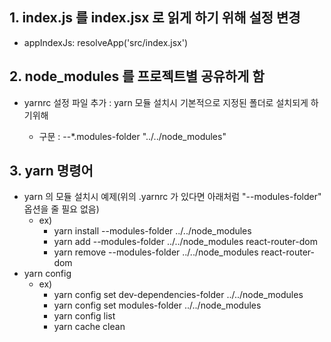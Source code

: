 ## 1. index.js 를 index.jsx 로 읽게 하기 위해 설정 변경

-   appIndexJs: resolveApp('src/index.jsx')

## 2. node_modules 를 프로젝트별 공유하게 함

-   yarnrc 설정 파일 추가 : yarn 모듈 설치시 기본적으로 지정된 폴더로 설치되게 하기위해

    -   구문 : --\*.modules-folder "../../node_modules"

## 3. yarn 명령어

-   yarn 의 모듈 설치시 예제(위의 .yarnrc 가 있다면 아래처럼 "--modules-folder" 옵션을 줄 필요 없음)
    -   ex)
        -   yarn install --modules-folder ../../node_modules
        -   yarn add --modules-folder ../../node_modules react-router-dom
        -   yarn remove --modules-folder ../../node_modules react-router-dom
-   yarn config
    -   ex)
        -   yarn config set dev-dependencies-folder ../../node_modules
        -   yarn config set modules-folder ../../node_modules
        -   yarn config list
        -   yarn cache clean
